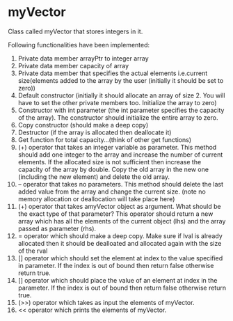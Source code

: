# myVector
Class called myVector that stores integers in it.

Following functionalities have been implemented:

1.	Private data member arrayPtr to integer array
2.	Private data member capacity of array
3.	Private data member that specifies the actual elements i.e.current size(elements added to the array by the user (initially it should be set to zero))
4.	Default constructor (initially it should allocate an array of size 2.  You will have to set the other private members too.  Initialize the array to zero)
5.	Constructor with int parameter (the int parameter specifies the capacity of the array).  The constructor should initialize the entire array to zero.
6.	Copy constructor (should make a deep copy)
7.	Destructor (if the array is allocated then deallocate it)
8.	Get function for total capacity…(think of other get functions)
9.	(+) operator that takes an integer variable as parameter.  This method should add one integer to the array and increase the number of current elements.  If the allocated size is not sufficient then increase the capacity of the array by double.  Copy the old array in the new one (including the new element) and delete the old array.
10.	– operator that takes no parameters.  This method should delete the last added value from the array and change the current size.  (note no memory allocation or deallocation will take place here)
11.	(+) operator that takes amyVector object as argument.  What should be the exact type of that parameter?  This operator should return a new array which has all the elements of the current object (lhs) and the array passed as parameter (rhs).
12.	= operator which should make a deep copy.  Make sure if lval is already allocated then it should be dealloated and allocated again with the size of the rval
13.	[] operator which should set the element at index to the value specified in parameter. If the index is out of bound then return false otherwise return true.
14.	[] operator which should place the value of an element at index in the parameter.  If the index is out of bound then return false otherwise return true.
15.	(>>) operator which takes as input the elements of myVector.
16.	<< operator which prints the elements of myVector.
